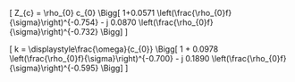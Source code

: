 

\[
Z_{c} = \rho_{0} c_{0} 
  \Bigg[ 1+0.0571  \left(\frac{\rho_{0}f}{\sigma}\right)^{-0.754} 
        - j 0.0870  \left(\frac{\rho_{0}f}{\sigma}\right)^{-0.732} \Bigg]
\]

\[
k = \displaystyle\frac{\omega}{c_{0}} 
  \Bigg[ 1 + 0.0978  \left(\frac{\rho_{0}f}{\sigma}\right)^{-0.700} 
         - j 0.1890  \left(\frac{\rho_{0}f}{\sigma}\right)^{-0.595} \Bigg]
\]